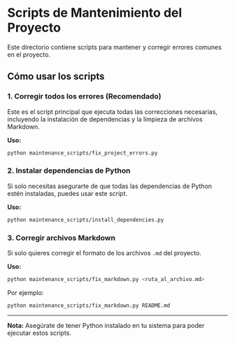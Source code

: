 # Scripts de Mantenimiento del Proyecto

Este directorio contiene scripts para mantener y corregir errores comunes en el proyecto.

## Cómo usar los scripts

### 1. Corregir todos los errores (Recomendado)

Este es el script principal que ejecuta todas las correcciones necesarias, incluyendo la instalación de dependencias y la limpieza de archivos Markdown.

**Uso:**

```bash
python maintenance_scripts/fix_project_errors.py
```

### 2. Instalar dependencias de Python

Si solo necesitas asegurarte de que todas las dependencias de Python estén instaladas, puedes usar este script.

**Uso:**

```bash
python maintenance_scripts/install_dependencies.py
```

### 3. Corregir archivos Markdown

Si solo quieres corregir el formato de los archivos `.md` del proyecto.

**Uso:**

```bash
python maintenance_scripts/fix_markdown.py <ruta_al_archivo.md>
```

Por ejemplo:

```bash
python maintenance_scripts/fix_markdown.py README.md
```

---
**Nota:** Asegúrate de tener Python instalado en tu sistema para poder ejecutar estos scripts.

